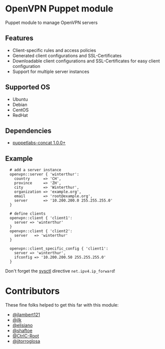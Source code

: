 # OpenVPN Puppet module

Puppet module to manage OpenVPN servers

## Features

* Client-specific rules and access policies
* Generated client configurations and SSL-Certificates
* Downloadable client configurations and SSL-Certificates for easy client configuration
* Support for multiple server instances

## Supported OS

* Ubuntu
* Debian
* CentOS
* RedHat


## Dependencies
  - [puppetlabs-concat 1.0.0+](https://github.com/puppetlabs/puppet-concat)


## Example

```puppet
  # add a server instance
  openvpn::server { 'winterthur':
    country      => 'CH',
    province     => 'ZH',
    city         => 'Winterthur',
    organization => 'example.org',
    email        => 'root@example.org',
    server       => '10.200.200.0 255.255.255.0'
  }

  # define clients
  openvpn::client { 'client1':
    server => 'winterthur'
  }
  openvpn::client { 'client2':
    server   => 'winterthur'
  }

  openvpn::client_specific_config { 'client1':
    server => 'winterthur',
    ifconfig => '10.200.200.50 255.255.255.0'
  }
```

Don't forget the [sysctl](https://github.com/luxflux/puppet-sysctl) directive ```net.ipv4.ip_forward```!


# Contributors

These fine folks helped to get this far with this module:
* [@jlambert121](https://github.com/jlambert121)
* [@jlk](https://github.com/jlk)
* [@elisiano](https://github.com/elisiano)
* [@shaftoe](https://github.com/shaftoe)
* [@CtrlC-Root](https://github.com/CtrlC-Root)
* [@jjtorroglosa](https://github.com/jjtorroglosa)
